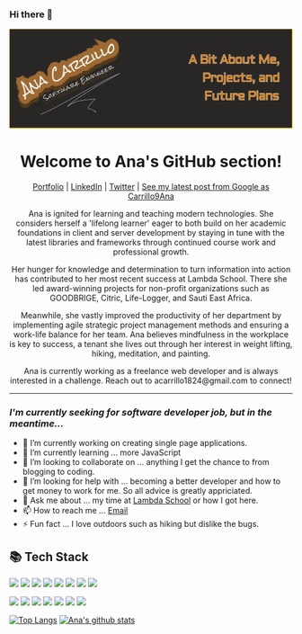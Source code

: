 ### Hi there 👋
[![Header](https://raw.githubusercontent.com/Carrillo9Ana/Carrillo9Ana/master/aboutme.png "Header")](https://anacarrillo.dev/)

<!--
**carrillo9ana/carrillo9ana** is a ✨ _special_ ✨ repository because its `README.md` (this file) appears on your GitHub profile.
Here are some ideas to get you started:

- 🔭 I’m currently working on ...
- 🌱 I’m currently learning ...
- 👯 I’m looking to collaborate on ...
- 🤔 I’m looking for help with ...
- 💬 Ask me about ...
- 📫 How to reach me: ...
- 😄 Pronouns: ...
- ⚡ Fun fact: ...
-->

<h1 align="center"> Welcome to Ana's GitHub section!</h1>
<p align="center">
  <a href="http://anacarrillo.dev/" target="_blank">Portfolio</a>
  |
  <a href="https://www.linkedin.com/in/carrillo9ana/" target="_blank">LinkedIn</a>
  |
  <a href="https://twitter.com/Carrillo9Ana/" target="_blank">Twitter</a>
  |
  <a href="https://www.google.com/search?q=Carrillo9Ana&oq=Carrillo&aqs=chrome.0.69i59j69i57j69i59j69i61l2j69i60j69i65.1920j0j7&sourceid=chrome&ie=UTF-8" target="_blank"> See my latest post from Google as Carrillo9Ana</a>
</p>

<p align="center">Ana is ignited for learning and teaching modern technologies. She considers herself a 'lifelong learner' eager to both build on her academic foundations in client and server development by staying in tune with the latest libraries and frameworks through continued course work and professional growth.</p>
<p align="center">Her hunger for knowledge and determination to turn information into action has contributed to her most recent success at Lambda School. There she led award-winning projects for non-profit organizations such as GOODBRIGE, Citric, Life-Logger, and Sauti East Africa.</p>
<p align="center">Meanwhile, she vastly improved the productivity of her department by implementing agile strategic project management methods and ensuring a work-life balance for her team. Ana believes mindfulness in the workplace is key to success, a tenant she lives out through her interest in weight lifting, hiking, meditation, and painting.</p>
<p align="center"> Ana is currently working as a freelance web developer and is always interested in a challenge. Reach out to acarrillo1824@gmail.com to connect!</p>

---

### _I'm currently seeking for software developer job, but in the meantime..._

- 🔭 I’m currently working on creating single page applications.
- 🌱 I’m currently learning ... more JavaScript
- 🤝 I’m looking to collaborate on ... anything I get the chance to from blogging to coding.
- 🤔 I’m looking for help with ...  becoming a better developer and how to get money to work for me. So all advice is greatly appriciated. 
- 💬 Ask me about ... my time at <a href="https://lambdaschool.com/" target="_blank">Lambda School</a> or how I got here. 
- 📫 How to reach me ... [Email](acarrillo1824@gmail.com)
- ⚡ Fun fact ... I love outdoors such as hiking but dislike the bugs.

## 📚 Tech Stack

![](https://img.shields.io/badge/OS-macOS-informational?style=flat&logo=apple&logoColor=white&color=black)
![](https://img.shields.io/badge/code-Python-informational?style=flat&logo=python&logoColor=white&color=black)
![](https://img.shields.io/badge/code-JavaScript-informational?style=flat&logo=javascript&logoColor=white&color=black)
![](https://img.shields.io/badge/code-HTML-informational?style=flat&logo=html5&logoColor=white&color=black)
![](https://img.shields.io/badge/code-CSS-informational?style=flat&logo=css3&logoColor=white&color=black)
![](https://img.shields.io/badge/code-React-informational?style=flat&logo=react&logoColor=white&color=black)
![](https://img.shields.io/badge/code-ReactNative-informational?style=flat&logo=react&logoColor=white&color=black)
![](https://img.shields.io/badge/code-Node-informational?style=flat&logo=node.js&logoColor=white&color=black)

![](https://img.shields.io/badge/code-SASS-informational?style=flat&logo=sass&logoColor=white&color=black)
![](https://img.shields.io/badge/code-Jest-informational?style=flat&logo=jest&logoColor=white&color=black)
![](https://img.shields.io/badge/code-SQLite-informational?style=flat&logo=sqlite&logoColor=white&color=black)
![](https://img.shields.io/badge/code-Git-informational?style=flat&logo=git&logoColor=white&color=black)
![](https://img.shields.io/badge/code-Redux-informational?style=flat&logo=redux&logoColor=white&color=black)
![](https://img.shields.io/badge/code-Knex-informational?style=flat&logo=Knex.js&logoColor=white&color=black)
![](https://img.shields.io/badge/code-PostgreSQL-informational?style=flat&logo=postgresql&logoColor=white&color=black)

<!-- Add shields to your GitHub [here](https://shields.io/) -->

[![Top Langs](https://github-readme-stats.vercel.app/api/top-langs/?username=Carrillo9Ana&theme=vision-friendly-dark&hide=tsql,html)](https://github.com/Carrillo9Ana/github-readme-stats)
[![Ana's github stats](https://github-readme-stats.vercel.app/api?username=Carrillo9Ana&show_icons=true&theme=vision-friendly-dark)](https://github.com/Carrillo9Ana/github-readme-stats)

<!--Add stats to your GitHub [here](https://github.com/anuraghazra/github-readme-stats) -->
